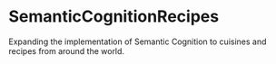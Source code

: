 # SemanticCognitionRecipes

Expanding the implementation of Semantic Cognition to cuisines and recipes from around the world.
